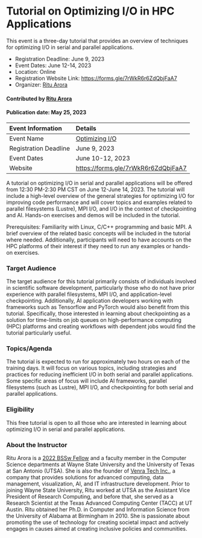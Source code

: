 # Tutorial on Optimizing I/O in HPC Applications
<!-- deck text start --> 
This event is a three-day tutorial that provides an overview of techniques for optimizing I/O in serial and parallel applications.
<!-- deck text ends -->

- Registration Deadline: June 9, 2023
- Event Dates: June 12-14, 2023
- Location: Online
- Registration Website Link:  https://forms.gle/7rWkR6r6ZdQbjFaA7 
- Organizer: [Ritu Arora](ritu@wayne.edu) 

#### Contributed by [Ritu Arora](https://github.com/ritua2)

#### Publication date: May 25, 2023

Event Information | Details
:--- | :---			   
Event Name | [Optimizing I/O](https://forms.gle/7rWkR6r6ZdQbjFaA7)
Registration Deadline | June 9, 2023
Event Dates | June 10-12, 2023
Website | https://forms.gle/7rWkR6r6ZdQbjFaA7 

A tutorial on optimizing I/O in serial and parallel applications will be offered from 12:30 PM-2:30 PM CST on June 12-June 14, 2023. 
The tutorial will include a high-level overview of the general strategies for optimizing I/O for improving code performance and will cover topics and examples related to parallel filesystems (Lustre), MPI I/O, and I/O in the context of checkpointing and AI. Hands-on exercises and demos will be included in the tutorial. 

Prerequisites: Familiarity with Linux, C/C++ programming and basic MPI. 
A brief overview of the related basic concepts will be included in the tutorial where needed. 
Additionally, participants will need to have accounts on the HPC platforms of their interest if they need to run any examples or hands-on exercises.


### Target Audience
The target audience for this tutorial primarily consists of individuals involved in scientific software development, particularly those who do not have prior experience with parallel filesystems, MPI I/O, and application-level checkpointing. 
Additionally, AI application developers working with frameworks such as Tensorflow and PyTorch would also benefit from this tutorial. 
Specifically, those interested in learning about checkpointing as a solution for time-limits on job queues on high-performance computing (HPC) platforms and creating workflows with dependent jobs would find the tutorial particularly useful.

### Topics/Agenda
The tutorial is expected to run for approximately two hours on each of the training days. 
It will focus on various topics, including strategies and practices for reducing inefficient I/O in both serial and parallel applications. 
Some specific areas of focus will include AI frameworks, parallel filesystems (such as Lustre), MPI I/O, and checkpointing for both serial and parallel applications.

### Eligibility

This free tutorial is open to all those who are interested in learning about optimizing I/O in serial and parallel applications.

### About the Instructor

Ritu Arora is a [2022 BSSw Fellow](https://bssw.io/fellows/ritu-arora) and a faculty member in the Computer Science departments at Wayne State University and the University of Texas at San Antonio (UTSA). 
She is also the founder of [Venra Tech Inc.](https://www.venratech.com/), a company that provides solutions for advanced computing, data management, visualization, AI, and IT infrastructure development.
Prior to joining Wayne State University, Ritu worked at UTSA as the Assistant Vice President of Research Computing, and before that, she served as a Research Scientist at the Texas Advanced Computing Center (TACC) at UT Austin. 
Ritu obtained her Ph.D. in Computer and Information Science from the University of Alabama at Birmingham in 2010. 
She is passionate about promoting the use of technology for creating societal impact and actively engages in causes aimed at creating inclusive policies and communities.


<!---
Publish: yes
Topics: online learning, High-Performance Computing (HPC), Performance at Leadership Computing Facilities
--->
